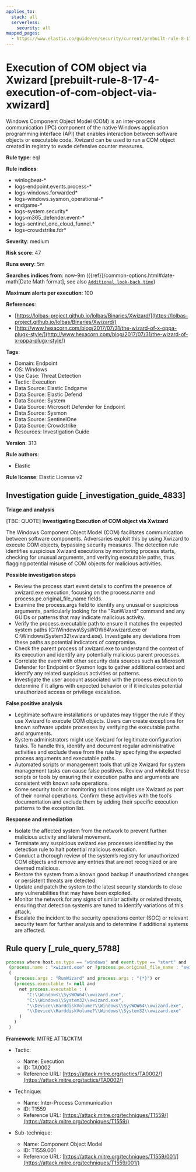 ```yaml
---
applies_to:
  stack: all
  serverless:
    security: all
mapped_pages:
  - https://www.elastic.co/guide/en/security/current/prebuilt-rule-8-17-4-execution-of-com-object-via-xwizard.html
---
```


# Execution of COM object via Xwizard [prebuilt-rule-8-17-4-execution-of-com-object-via-xwizard]

Windows Component Object Model (COM) is an inter-process communication (IPC) component of the native Windows application programming interface (API) that enables interaction between software objects or executable code. Xwizard can be used to run a COM object created in registry to evade defensive counter measures.

**Rule type**: eql

**Rule indices**:

* winlogbeat-*
* logs-endpoint.events.process-*
* logs-windows.forwarded*
* logs-windows.sysmon_operational-*
* endgame-*
* logs-system.security*
* logs-m365_defender.event-*
* logs-sentinel_one_cloud_funnel.*
* logs-crowdstrike.fdr*

**Severity**: medium

**Risk score**: 47

**Runs every**: 5m

**Searches indices from**: now-9m ({{ref}}/common-options.html#date-math[Date Math format], see also [`Additional look-back time`](docs-content://solutions/security/detect-and-alert/create-detection-rule.md#rule-schedule))

**Maximum alerts per execution**: 100

**References**:

* [https://lolbas-project.github.io/lolbas/Binaries/Xwizard/](https://lolbas-project.github.io/lolbas/Binaries/Xwizard/)
* [http://www.hexacorn.com/blog/2017/07/31/the-wizard-of-x-oppa-plugx-style/](http://www.hexacorn.com/blog/2017/07/31/the-wizard-of-x-oppa-plugx-style/)

**Tags**:

* Domain: Endpoint
* OS: Windows
* Use Case: Threat Detection
* Tactic: Execution
* Data Source: Elastic Endgame
* Data Source: Elastic Defend
* Data Source: System
* Data Source: Microsoft Defender for Endpoint
* Data Source: Sysmon
* Data Source: SentinelOne
* Data Source: Crowdstrike
* Resources: Investigation Guide

**Version**: 313

**Rule authors**:

* Elastic

**Rule license**: Elastic License v2

## Investigation guide [_investigation_guide_4833]

**Triage and analysis**

[TBC: QUOTE]
**Investigating Execution of COM object via Xwizard**

The Windows Component Object Model (COM) facilitates communication between software components. Adversaries exploit this by using Xwizard to execute COM objects, bypassing security measures. The detection rule identifies suspicious Xwizard executions by monitoring process starts, checking for unusual arguments, and verifying executable paths, thus flagging potential misuse of COM objects for malicious activities.

**Possible investigation steps**

* Review the process start event details to confirm the presence of xwizard.exe execution, focusing on the process.name and process.pe.original_file_name fields.
* Examine the process.args field to identify any unusual or suspicious arguments, particularly looking for the "RunWizard" command and any GUIDs or patterns that may indicate malicious activity.
* Verify the process.executable path to ensure it matches the expected system paths (C:\Windows\SysWOW64\xwizard.exe or C:\Windows\System32\xwizard.exe). Investigate any deviations from these paths as potential indicators of compromise.
* Check the parent process of xwizard.exe to understand the context of its execution and identify any potentially malicious parent processes.
* Correlate the event with other security data sources such as Microsoft Defender for Endpoint or Sysmon logs to gather additional context and identify any related suspicious activities or patterns.
* Investigate the user account associated with the process execution to determine if it aligns with expected behavior or if it indicates potential unauthorized access or privilege escalation.

**False positive analysis**

* Legitimate software installations or updates may trigger the rule if they use Xwizard to execute COM objects. Users can create exceptions for known software update processes by verifying the executable paths and arguments.
* System administrators might use Xwizard for legitimate configuration tasks. To handle this, identify and document regular administrative activities and exclude these from the rule by specifying the expected process arguments and executable paths.
* Automated scripts or management tools that utilize Xwizard for system management tasks can cause false positives. Review and whitelist these scripts or tools by ensuring their execution paths and arguments are consistent with known safe operations.
* Some security tools or monitoring solutions might use Xwizard as part of their normal operations. Confirm these activities with the tool’s documentation and exclude them by adding their specific execution patterns to the exception list.

**Response and remediation**

* Isolate the affected system from the network to prevent further malicious activity and lateral movement.
* Terminate any suspicious xwizard.exe processes identified by the detection rule to halt potential malicious execution.
* Conduct a thorough review of the system’s registry for unauthorized COM objects and remove any entries that are not recognized or are deemed malicious.
* Restore the system from a known good backup if unauthorized changes or persistent threats are detected.
* Update and patch the system to the latest security standards to close any vulnerabilities that may have been exploited.
* Monitor the network for any signs of similar activity or related threats, ensuring that detection systems are tuned to identify variations of this attack.
* Escalate the incident to the security operations center (SOC) or relevant security team for further analysis and to determine if additional systems are affected.


## Rule query [_rule_query_5788]

```js
process where host.os.type == "windows" and event.type == "start" and
 (process.name : "xwizard.exe" or ?process.pe.original_file_name : "xwizard.exe") and
 (
   (process.args : "RunWizard" and process.args : "{*}") or
   (process.executable != null and
     not process.executable : (
        "C:\\Windows\\SysWOW64\\xwizard.exe",
        "C:\\Windows\\System32\\xwizard.exe",
        "\\Device\\HarddiskVolume?\\Windows\\SysWOW64\\xwizard.exe",
        "\\Device\\HarddiskVolume?\\Windows\\System32\\xwizard.exe"
     )
   )
 )
```

**Framework**: MITRE ATT&CKTM

* Tactic:

    * Name: Execution
    * ID: TA0002
    * Reference URL: [https://attack.mitre.org/tactics/TA0002/](https://attack.mitre.org/tactics/TA0002/)

* Technique:

    * Name: Inter-Process Communication
    * ID: T1559
    * Reference URL: [https://attack.mitre.org/techniques/T1559/](https://attack.mitre.org/techniques/T1559/)

* Sub-technique:

    * Name: Component Object Model
    * ID: T1559.001
    * Reference URL: [https://attack.mitre.org/techniques/T1559/001/](https://attack.mitre.org/techniques/T1559/001/)



